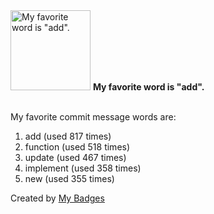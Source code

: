 <img src="https://my-badges.github.io/my-badges/favorite-word.png" alt="My favorite word is &quot;add&quot;." title="My favorite word is &quot;add&quot;." width="128">
<strong>My favorite word is &quot;add&quot;.</strong>
<br><br>

My favorite commit message words are:

1. add (used 817 times)
2. function (used 518 times)
3. update (used 467 times)
4. implement (used 358 times)
5. new (used 355 times)


Created by <a href="https://github.com/my-badges/my-badges">My Badges</a>